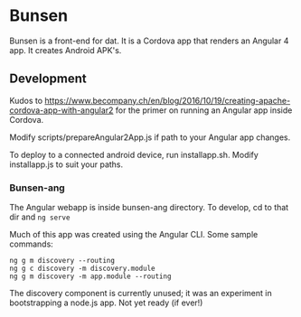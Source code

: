 # Bunsen

Bunsen is a front-end for dat. It is a Cordova app that renders an Angular 4 app. It creates Android APK's.

## Development

Kudos to https://www.becompany.ch/en/blog/2016/10/19/creating-apache-cordova-app-with-angular2 for the primer on running an Angular app inside Cordova.

Modify scripts/prepareAngular2App.js if path to your Angular app changes.

To deploy to a connected android device, run installapp.sh.  Modify installapp.js to suit your paths.

### Bunsen-ang

The Angular webapp is inside bunsen-ang directory. To develop, cd to that dir and `ng serve`

Much of this app was created using the Angular CLI. Some sample commands:

````
ng g m discovery --routing
ng g c discovery -m discovery.module
ng g m discovery -m app.module --routing

````

The discovery component is currently unused; it was an experiment in bootstrapping a node.js app. Not yet ready (if ever!)


